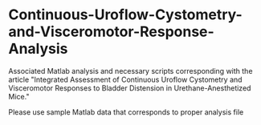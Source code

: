 # Continuous-Uroflow-Cystometry-and-Visceromotor-Response-Analysis
Associated Matlab analysis and necessary scripts corresponding with the article "Integrated Assessment of Continuous Uroflow Cystometry and Visceromotor Responses to Bladder Distension in Urethane-Anesthetized Mice."

Please use sample Matlab data that corresponds to proper analysis file

